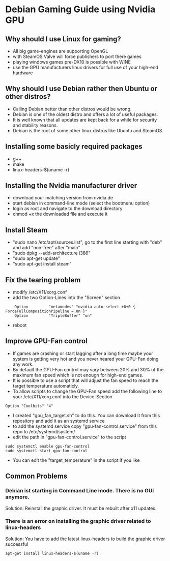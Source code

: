 # Debian Gaming Guide using Nvidia GPU

## Why should I use Linux for gaming?
* All big game-engines are supporting OpenGL
* with SteamOS Valve will force publishers to port there games
* playing windows games pre-DX10 is possible with WINE
* use the GPU manufacturers linux drivers for full use of your high-end hardware

## Why should I use Debian rather then Ubuntu or other distros?
* Calling Debian better than other distros would be wrong.
* Debian is one of the oldest distro and offers a lot of useful packages.
* It is well known that all updates are kept back for a while for security and stability reasons.
* Debian is the root of some other linux distros like Ubuntu and SteamOS.

## Installing some basicly required packages
* g++
* make
* linux-headers-$(uname -r)

## Installing the Nvidia manufacturer driver
* download your matching version from nvidia.de
* start debian in command-line mode (select the bootmenu option)
* login as root and navigate to the download directory
* chmod +x the downloaded file and execute it

## Install Steam
* "sudo nano /etc/apt/sources.list", go to the first line starting with "deb" and add "non-free" after "main"
* "sudo dpkg --add-architecture i386"
* "sudo apt-get update"
* "sudo apt-get install steam"

## Fix the tearing problem
* modify /etc/X11/xorg.conf
* add the two Option-Lines into the "Screen" section
```
    Option         "metamodes" "nvidia-auto-select +0+0 { ForceFullCompositionPipeline = On }"
    Option         "TripleBuffer" "on"
```
* reboot

## Improve GPU-Fan control
* If games are crashing or start lagging after a long time maybe your system is getting very hot and you never heared your GPU-Fan doing any work.
* By default the GPU-Fan control may vary between 20% and 30% of the maximum fan speed which is not enough for high-end games.
* It is possible to use a script that will adjust the fan speed to reach the target temperature automaticly.
* To allow scripts to change the GPU-Fan speed add the following line to your /etc/X11/xorg.conf into the Device-Section
```
Option "Coolbits" "4"
```
* I created "gpu_fan_target.sh" to do this. You can download it from this repository and add it as an systemd service
* to add the systemd service copy "gpu-fan-control.service" from this repo to /etc/systemd/system/
* edit the path in "gpu-fan-control.service" to the script
```
sudo systemctl enable gpu-fan-control
sudo systemctl start gpu-fan-control
```
* You can edit the "target_temperature" in the script if you like

## Common Problems

### Debian ist starting in Command Line mode. There is no GUI anymore.
Solution: Reinstall the graphic driver. It must be rebuilt after x11 updates.

### There is an error on installing the graphic driver related to linux-headers
Solution: You have to add the latest linux-headers to build the graphic driver successful
```
apt-get install linux-headers-$(uname -r)
```
